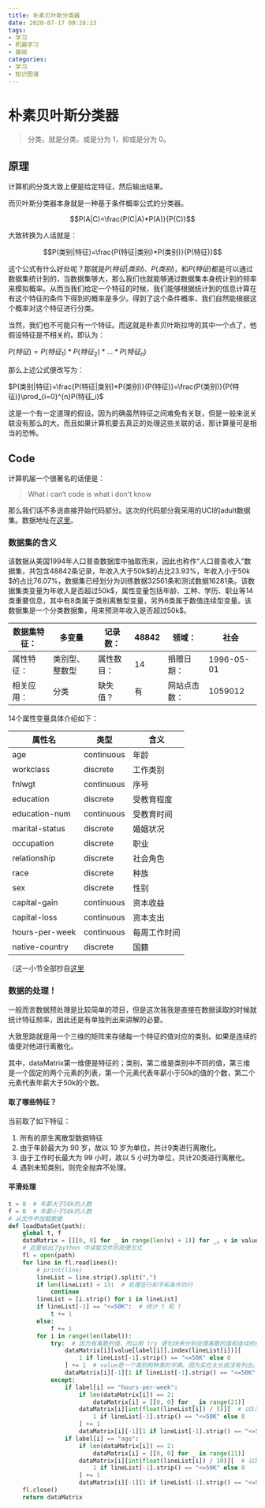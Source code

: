 ```yaml
---
title: 朴素贝叶斯分类器
date: 2020-07-17 00:28:13
tags:
- 学习
- 机器学习
- 基础
categories:
- 学习
- 知识图谱
---
```


# 朴素贝叶斯分类器

> 分类，就是分类。或是分为 1，抑或是分为 0。

<!--more-->

## 原理

计算机的分类大致上便是给定特征，然后输出结果。

而贝叶斯分类器本身就是一种基于条件概率公式的分类器。

$$P(A|C)=\frac{P(C|A)*P(A)}{P(C)}$$

大致转换为人话就是：

$$P(类别|特征)=\frac{P(特征|类别)*P(类别)}{P(特征)}$$

这个公式有什么好处呢？那就是$P(特征|类别)$、$P(类别 )$，和$P(特征)$都是可以通过数据集统计到的，当数据集够大，那么我们也就能够通过数据集本身统计到的频率来模拟概率。从而当我们给定一个特征的时候，我们能够根据统计到的信息计算在有这个特征的条件下得到的概率是多少。得到了这个条件概率，我们自然能根据这个概率对这个特征进行分类。

当然，我们也不可能只有一个特征。而这就是朴素贝叶斯拉垮的其中一个点了，他假设特征是不相关的。即认为：

$P(特征)=P(特征_1)*P(特征_2)*...*P(特征_n)$

那么上述公式便改写为：

$P(类别|特征)=\frac{P(特征|类别)*P(类别)}{P(特征)}=\frac{P(类别)}{P(特征)}\prod_{i=0}^{n}P(特征_i)$

这是一个有一定道理的假设。因为的确虽然特征之间难免有关联，但是一般来说关联没有那么的大。而且如果计算机要去真正的处理这些关联的话，那计算量可是相当的恐怖。

## Code

计算机届一个很著名的话便是：

> What i can‘t code is what i don't know

那么我们话不多说直接开始代码部分。这次的代码部分我采用的UCI的adult数据集。数据地址在[这里](http://archive.ics.uci.edu/ml/datasets/Adult)。

### 数据集的含义

该数据从美国1994年人口普查数据库中抽取而来，因此也称作“人口普查收入”数据集，共包含48842条记录，年收入大于50k\$的占比23.93%，年收入小于50k​\$的占比76.07%，数据集已经划分为训练数据32561条和测试数据16281条。该数据集类变量为年收入是否超过50k\$，属性变量包括年龄、工种、学历、职业等14类重要信息，其中有8类属于类别离散型变量，另外6类属于数值连续型变量。该数据集是一个分类数据集，用来预测年收入是否超过50k$。 

| 数据集特征： | 多变量         | 记录数：   | 48842 | 领域：       | 社会       |
| ------------ | -------------- | ---------- | ----- | ------------ | ---------- |
| 属性特征：   | 类别型、整数型 | 属性数目： | 14    | 捐赠日期：   | 1996-05-01 |
| 相关应用：   | 分类           | 缺失值？   | 有    | 网站点击数： | 1059012    |

14个属性变量具体介绍如下：

| 属性名         | 类型       | 含义         |
| -------------- | ---------- | ------------ |
| age            | continuous | 年龄         |
| workclass      | discrete   | 工作类别     |
| fnlwgt         | continuous | 序号         |
| education      | discrete   | 受教育程度   |
| education-num  | continuous | 受教育时间   |
| marital-status | discrete   | 婚姻状况     |
| occupation     | discrete   | 职业         |
| relationship   | discrete   | 社会角色     |
| race           | discrete   | 种族         |
| sex            | discrete   | 性别         |
| capital-gain   | continuous | 资本收益     |
| capital-loss   | continuous | 资本支出     |
| hours-per-week | continuous | 每周工作时间 |
| native-country | discrete   | 国籍         |

（这一小节全部抄自[这里](https://blog.csdn.net/hohaizx/java/article/details/79084774)

### 数据的处理！

一般而言数据预处理是比较简单的项目，但是这次我我是直接在数据读取的时候就统计特征频率，因此还是有单独列出来讲解的必要。

大致思路就是用一个三维的矩阵来存储每一个特征的值对应的类别。如果是连续的值便对他进行离散化。

其中，dataMatrix第一维便是特征的；类别，第二维是类别中不同的值，第三维是一个固定的两个元素的列表，第一个元素代表年薪小于50k的值的个数，第二个元素代表年薪大于50k的个数。

#### 取了哪些特征？

当前取了如下特征：

1. 所有的原生离散型数据特征
2. 由于年龄最大为 90 岁，故以 10 岁为单位，共计9类进行离散化。
3. 由于工作时长最大为 99 小时，故以 5 小时为单位，共计20类进行离散化。
4. 遇到未知类别，则完全抛弃不处理。

#### 平滑处理



```python
t = 0  # 年薪大于50k的人数
f = 0  # 年薪小于50k的人数
# 从文件中加载数据
def loadDataSet(path):
    global t, f
    dataMatrix = [[[0, 0] for _ in range(len(v) + 1)] for _, v in value.items()]
    # 这里给出了python 中读取文件的简便方式
    fl = open(path)
    for line in fl.readlines():
        # print(line)
        lineList = line.strip().split(",")
        if len(lineList) < 13:  # 处理空行和不和条件的行
            continue
        lineList = [i.strip() for i in lineList]
        if lineList[-1] == "<=50K":  # 统计 t 和 f
            t += 1
        else:
            f += 1
        for i in range(len(label)):
            try:  # 因为有离散的值，所以用 try 语句块来分别处理离散的值和连续的值
                dataMatrix[i][value[label[i]].index(lineList[i])][
                    1 if lineList[-1].strip() == "<=50K" else 0
                ] += 1  # value是一个类别和种类的字典。因为实在太长就没有列出。
                dataMatrix[i][-1][1 if lineList[-1].strip() == "<=50K" else 0] += 1
            except:
                if label[i] == "hours-per-week":
                    if len(dataMatrix[i]) == 2:
                        dataMatrix[i] = [[0, 0] for _ in range(21)]
                    dataMatrix[i][int(float(lineList[i]) / 5)][  # 以5为单位，离散化连续数值
                        1 if lineList[-1].strip() == "<=50K" else 0
                    ] += 1
                    dataMatrix[i][-1][1 if lineList[-1].strip() == "<=50K" else 0] += 1
                if label[i] == "age":
                    if len(dataMatrix[i]) == 2:
                        dataMatrix[i] = [[0, 0] for _ in range(11)]
                    dataMatrix[i][int(float(lineList[i]) / 10)][  # 以10为单位，离散化连续数值
                        1 if lineList[-1].strip() == "<=50K" else 0
                    ] += 1
                    dataMatrix[i][-1][1 if lineList[-1].strip() == "<=50K" else 0] += 1
    fl.close()
    return dataMatrix
```

